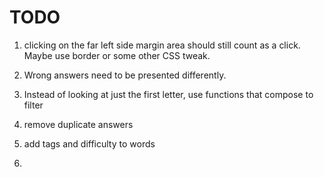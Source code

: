 # TODO

1. clicking on the far left side margin area should still count as a
click. Maybe use border or some other CSS tweak.

2. Wrong answers need to be presented differently.

3. Instead of looking at just the first letter, use functions that compose to filter

4. remove duplicate answers

5. add tags and difficulty to words

6.
